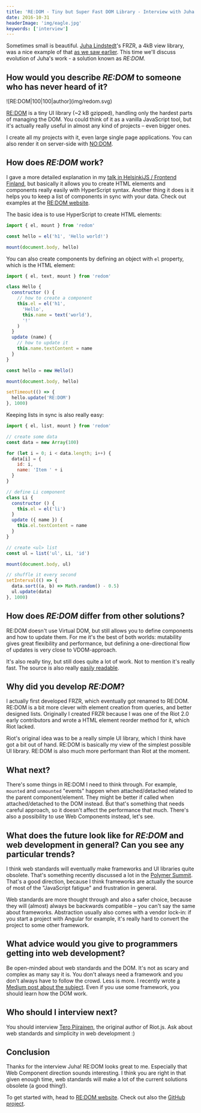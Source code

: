```yaml
---
title: 'RE:DOM - Tiny but Super Fast DOM Library - Interview with Juha Lindstedt'
date: 2016-10-31
headerImage: 'img/eagle.jpg'
keywords: ['interview']
---
```


Sometimes small is beautiful. [Juha Lindstedt](https://twitter.com/pakastin)'s FRZR, a 4kB view library, was a nice example of that [as we saw earlier](/blog/frzr-interview). This time we'll discuss evolution of Juha's work - a solution known as *RE:DOM*.

## How would you describe *RE:DOM* to someone who has never heard of it?

<p>
  ![RE:DOM|100|100|author](img/redom.svg)

  [RE:DOM](https://redom.js.org) is a tiny UI library (~2 kB gzipped), handling only the hardest parts of managing the DOM. You could think of it as a vanilla JavaScript tool, but it's actually really useful in almost any kind of projects – even bigger ones.
</p>

I create all my projects with it, even large single page applications. You can also render it on server-side with [NO:DOM](https://github.com/pakastin/nodom).

## How does *RE:DOM* work?

I gave a more detailed explanation in my [talk in HelsinkiJS / Frontend Finland](https://www.youtube.com/watch?v=0nh2EK1xveg), but basically it allows you to create HTML elements and components really easily with HyperScript syntax. Another thing it does is it helps you to keep a list of components in sync with your data. Check out examples at the [RE:DOM website](https://redom.js.org).

The basic idea is to use HyperScript to create HTML elements:
```js
import { el, mount } from 'redom'

const hello = el('h1', 'Hello world!')

mount(document.body, hello)
```

You can also create components by defining an object with `el` property, which is the HTML element:
```js
import { el, text, mount } from 'redom'

class Hello {
  constructor () {
    // how to create a component
    this.el = el('h1',
      'Hello',
      this.name = text('world'),
      '!'
    )
  }
  update (name) {
    // how to update it
    this.name.textContent = name
  }
}

const hello = new Hello()

mount(document.body, hello)

setTimeout(() => {
  hello.update('RE:DOM')
}, 1000)
```

Keeping lists in sync is also really easy:

```js
import { el, list, mount } from 'redom'

// create some data
const data = new Array(100)

for (let i = 0; i < data.length; i++) {
  data[i] = {
    id: i,
    name: 'Item ' + i
  }
}

// define Li component
class Li {
  constructor () {
    this.el = el('li')
  }
  update ({ name }) {
    this.el.textContent = name
  }
}

// create <ul> list
const ul = list('ul', Li, 'id')

mount(document.body, ul)

// shuffle it every second
setInterval(() => {
  data.sort((a, b) => Math.random() - 0.5)
  ul.update(data)
}, 1000)
```

## How does *RE:DOM* differ from other solutions?

RE:DOM doesn't use Virtual DOM, but still allows you to define components and how to update them. For me it's the best of both worlds: mutability gives great flexibility and performance, but defining a one-directional flow of updates is very close to VDOM-approach.

It's also really tiny, but still does quite a lot of work. Not to mention it's really fast. The source is also really [easily readable](https://github.com/pakastin/redom/tree/master/src).

## Why did you develop *RE:DOM*?

I actually first developed FRZR, which eventually got renamed to RE:DOM. RE:DOM is a bit more clever with element creation from queries, and better designed lists. Originally I created FRZR because I was one of the Riot 2.0 early contributors and wrote a HTML element reorder method for it, which Riot lacked.

Riot's original idea was to be a really simple UI library, which I think have got a bit out of hand. RE:DOM is basically my view of the simplest possible UI library. RE:DOM is also much more performant than Riot at the moment.

## What next?

There's some things in RE:DOM I need to think through. For example, `mounted` and `unmounted` "events" happen when attached/detached related to the parent component/element. They might be better if called when attached/detached to the DOM instead. But that's something that needs careful approach, so it doesn't affect the performance that much. There's also a possibility to use Web Components instead, let's see.

## What does the future look like for *RE:DOM* and web development in general? Can you see any particular trends?

I think web standards will eventually make frameworks and UI libraries quite obsolete. That's something recently discussed a lot in the [Polymer Summit](https://www.polymer-project.org/summit). That's a good direction, because I think frameworks are actually the source of most of the "JavaScript fatigue" and frustration in general.

Web standards are more thought through and also a safer choice, because they will (almost) always be backwards compatible – you can't say the same about frameworks. Abstraction usually also comes with a vendor lock-in: if you start a project with Angular for example, it's really hard to convert the project to some other framework.

## What advice would you give to programmers getting into web development?

Be open-minded about web standards and the DOM. It's not as scary and complex as many say it is. You don't always need a framework and you don't always have to follow the crowd. Less is more. I recently wrote [a Medium post about the subject](https://medium.com/re-dom/master-the-dom-bc1a2a06089b). Even if you use some framework, you should learn how the DOM work.

## Who should I interview next?

You should interview [Tero Piirainen](https://twitter.com/tipiirai), the original author of Riot.js. Ask about web standards and simplicity in web development :)

## Conclusion

Thanks for the interview Juha! RE:DOM looks great to me. Especially that Web Component direction sounds interesting. I think you are right in that given enough time, web standards will make a lot of the current solutions obsolete (a good thing!).

To get started with, head to [RE:DOM website](https://redom.js.org). Check out also the [GitHub project](https://github.com/pakastin/redom).
